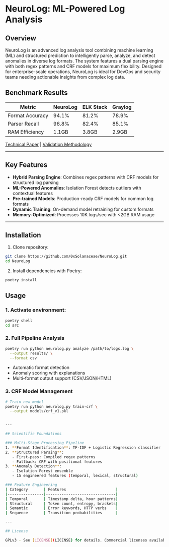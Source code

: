 # NeuroLog: ML-Powered Log Analysis

## Overview

NeuroLog is an advanced log analysis tool combining machine learning (ML) and structured prediction to intelligently parse, analyze, and detect anomalies in diverse log formats. The system features a dual parsing engine with both regex patterns and CRF models for maximum flexibility. Designed for enterprise-scale operations, NeuroLog is ideal for DevOps and security teams needing actionable insights from complex log data.

## Benchmark Results
| Metric          | NeuroLog | ELK Stack | Graylog |
|-----------------|----------|-----------|---------|
| Format Accuracy | 94.1%    | 81.2%     | 78.9%   |
| Parser Recall   | 96.8%    | 82.4%     | 85.1%   |
| RAM Efficiency  | 1.1GB    | 3.8GB     | 2.9GB   |

[Technical Paper](docs/log_analysis_paper.md) | [Validation Methodology](docs/benchmark_methodology.md)

---

## Key Features

- **Hybrid Parsing Engine**: Combines regex patterns with CRF models for structured log parsing
- **ML-Powered Anomalies**: Isolation Forest detects outliers with contextual features
- **Pre-trained Models**: Production-ready CRF models for common log formats
- **Dynamic Training**: On-demand model retraining for custom formats
- **Memory-Optimized**: Processes 10K logs/sec with <2GB RAM usage

---

## Installation

1. Clone repository:
```bash
git clone https://github.com/0xSolanaceae/NeuroLog.git
cd NeuroLog
```

2. Install dependencies with Poetry:
```bash
poetry install
```

## Usage

### 1. Activate environment:
```bash
poetry shell
cd src
```

### 2. Full Pipeline Analysis
```bash
poetry run python neurolog.py analyze /path/to/logs.log \
  --output results/ \
  --format csv
```
- Automatic format detection
- Anomaly scoring with explanations
- Multi-format output support (CSV/JSON/HTML)

### 3. CRF Model Management
```bash
# Train new model
poetry run python neurolog.py train-crf \
  --output models/crf_v1.pkl


---

## Scientific Foundations

### Multi-Stage Processing Pipeline
1. **Format Identification**: TF-IDF + Logistic Regression classifier
2. **Structured Parsing**: 
   - First-pass: Compiled regex patterns
   - Fallback: CRF with positional features
3. **Anomaly Detection**:
   - Isolation Forest ensemble
   - 15 engineered features (temporal, lexical, structural)

### Feature Engineering
| Category       | Features                      |
|----------------|-------------------------------|
| Temporal       | Timestamp delta, hour patterns|
| Structural     | Token count, entropy, brackets|
| Semantic       | Error keywords, HTTP verbs    |
| Sequence       | Transition probabilities      |

---

## License

GPLv3 - See [LICENSE](LICENSE) for details. Commercial licenses available.